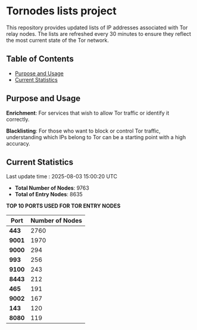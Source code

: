 # Tornodes lists project

This repository provides updated lists of IP addresses associated with Tor relay nodes. The lists are refreshed every 30 minutes to ensure they reflect the most current state of the Tor network.

## Table of Contents

- [Purpose and Usage](#purpose-and-usage)
- [Current Statistics](#current-statistics)


## Purpose and Usage

**Enrichment**: For services that wish to allow Tor traffic or identify it correctly.

**Blacklisting**: For those who want to block or control Tor traffic, understanding which IPs belong to Tor can be a starting point with a high accuracy.

## Current Statistics

Last update time : 2025-08-03 15:00:20 UTC

- **Total Number of Nodes**: 9763
- **Total of Entry Nodes**: 8635

**TOP 10 PORTS USED FOR TOR ENTRY NODES**

| **Port** | **Number of Nodes** |
|------|-----------------|
| **443**   | 2760  |
| **9001**   | 1970  |
| **9000**   | 294  |
| **993**   | 256  |
| **9100**   | 243  |
| **8443**   | 212  |
| **465**   | 191  |
| **9002**   | 167  |
| **143**   | 120  |
| **8080**   | 119  |

